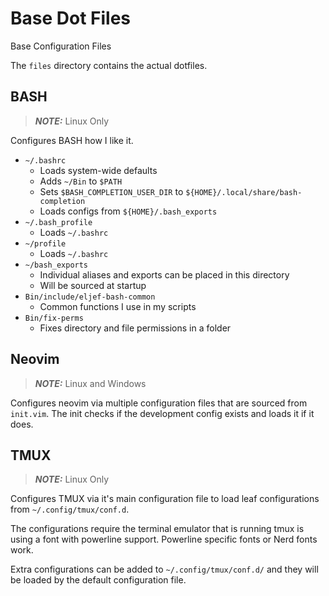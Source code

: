 # Base Dot Files

Base Configuration Files

The `files` directory contains the actual dotfiles.

## BASH

> **_NOTE:_** Linux Only

Configures BASH how I like it.

* `~/.bashrc`
  * Loads system-wide defaults
  * Adds `~/Bin` to `$PATH`
  * Sets `$BASH_COMPLETION_USER_DIR` to `${HOME}/.local/share/bash-completion`
  * Loads configs from `${HOME}/.bash_exports`
* `~/.bash_profile`
  * Loads `~/.bashrc`
* `~/profile`
  * Loads `~/.bashrc`
* `~/bash_exports`
  * Individual aliases and exports can be placed in this directory
  * Will be sourced at startup
* `Bin/include/eljef-bash-common`
  * Common functions I use in my scripts
* `Bin/fix-perms`
  * Fixes directory and file permissions in a folder

## Neovim

> **_NOTE:_** Linux and Windows

Configures neovim via multiple configuration files that are sourced from
`init.vim`. The init checks if the development config exists and loads it
if it does.

## TMUX

> **_NOTE:_** Linux Only

Configures TMUX via it's main configuration file to load leaf configurations
from `~/.config/tmux/conf.d`.

The configurations require the terminal emulator that is running tmux is using
a font with powerline support. Powerline specific fonts or Nerd fonts work.

Extra configurations can be added to `~/.config/tmux/conf.d/` and they will be
loaded by the default configuration file.
